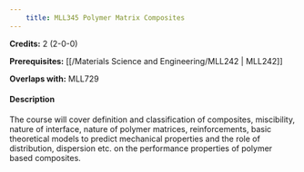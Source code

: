 ```yaml
---
    title: MLL345 Polymer Matrix Composites
---
```

**Credits:** 2 (2-0-0)



**Prerequisites:** [[/Materials Science and Engineering/MLL242 | MLL242]]

**Overlaps with:** MLL729

#### Description 
The course will cover definition and classification of composites, miscibility, nature of interface, nature of polymer matrices, reinforcements, basic theoretical models to predict mechanical properties and the role of distribution, dispersion etc. on the performance properties of polymer based composites.
